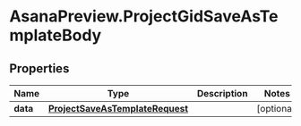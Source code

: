 # AsanaPreview.ProjectGidSaveAsTemplateBody

## Properties
Name | Type | Description | Notes
------------ | ------------- | ------------- | -------------
**data** | [**ProjectSaveAsTemplateRequest**](ProjectSaveAsTemplateRequest.md) |  | [optional] 
